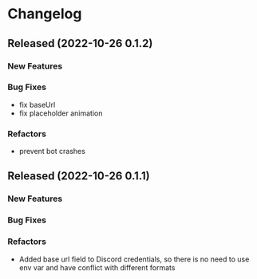# Changelog

## Released (2022-10-26 0.1.2)

### New Features

### Bug Fixes

- fix baseUrl
- fix placeholder animation

### Refactors

- prevent bot crashes

## Released (2022-10-26 0.1.1)

### New Features

### Bug Fixes

### Refactors

* Added base url field to Discord credentials, so there is no need to use env var and have conflict with different formats
